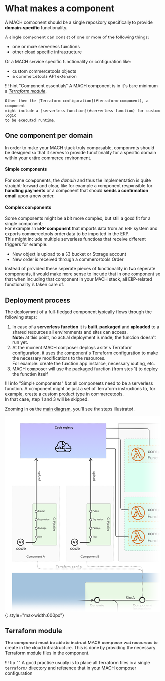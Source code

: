 # What makes a component

A MACH component should be a single repository specifically to provide
**domain-specific** functionality.

A single component can consist of one or more of the following things:

- one or more serverless functions
- other cloud specific infrastructure

Or a MACH service specific functionality or configuration like:

- custom commercetools objects
- a commercetools API extension

!!! hint "Component essentials"
    A MACH component is in it's bare minimum a [*Terraform module*](https://www.terraform.io/docs/configuration/modules.html).

    Other then the [Terraform configuration](#terraform-component), a component
    might include a [serverless function](#serverless-function) for custom logic
    to be executed runtime.

## One component per domain

In order to make your MACH stack truly composable, components should be designed
so that it serves to provide functionality for a specific domain within your
entire commerce environment.

#### Simple components
For some components, the *domain* and thus the implementation is quite
straight-forward and clear, like for example a component responsible for
**handling payments** or a component that should **sends a confirmation email**
upon a new order.

#### Complex components
Some components might be a bit more complex, but still a good fit for a single
component;<br>
For example an **ERP component** that imports data from an ERP system and
exports commercetools order data to be imported in the ERP.<br>
This might include multiple serverless functions that receive different triggers
for example:

- New object is upload to a S3 bucket or Storage account
- New order is received through a commercetools Order

Instead of provided these seperate pieces of functionality in two seperate
components, it would make more sense to include that in one component so that
when including that component in your MACH stack, all ERP-related
functionality is taken care of.


## Deployment process

The deployment of a full-fledged component typically flows through the following steps:

1. In case of a **serverless function** it is **built**, **packaged** and
   **uploaded** to a shared resources all environments and sites can access.<br>
   **Note:** at this point, no actual deployment is made; the function doesn't run yet.
2. At the moment MACH composer deploys a site's Terraform configuration, it uses
   the component's Terraform configuration to make the necessary modifications to
   the resources.<br>
   For example: create the function app instance, necessary routing, etc.
3. MACH composer will use the packaged function (from step 1) to deploy the function itself

!!! info "Simple components"
      Not all components need to be a serverless function. A component might be
      just a set of Terraform instructions to, for example, create a custom
      product type in commercetools.<br>
      In that case, step 1 and 3 will be skipped.

Zooming in on the [main diagram](../../tutorial/intro.md#how-does-it-work),
you'll see the steps illustrated.

![Component diagram](../../_img/component-diagram.png){: style="max-width:600px"}

## Terraform module

The component must be able to instruct MACH composer wat resources to create in
the cloud infrastructure.  This is done by providing the necessary Terraform
module files in the component.


!!! tip ""
      A good practise usually is to place all Terraform files in a single
      `terraform/` directory and reference that in your MACH composer
      configuration.
